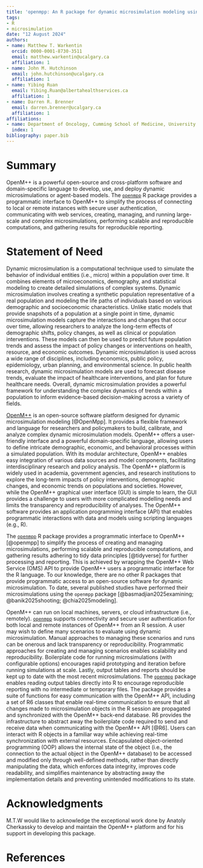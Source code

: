 ```yaml
---
title: 'openmpp: An R package for dynamic microsimulation modeling using OpenM++'
tags:
- R
- microsimulation
date: "12 August 2024"
authors:
- name: Matthew T. Warkentin
  orcid: 0000-0001-8730-3511
  email: matthew.warkentin@ucalgary.ca
  affiliation: 1
- name: John M. Hutchinson
  email: john.hutchinson@ucalgary.ca
  affiliation: 1
- name: Yibing Ruan
  email: Yibing.Ruan@albertahealthservices.ca
  affiliation: 1
- name: Darren R. Brenner
  email: darren.brenner@ucalgary.ca
  affiliation: 1
affiliations:
- name: Department of Oncology, Cumming School of Medicine, University of Calgary, Calgary, AB, Canada
  index: 1
bibliography: paper.bib
---
```


# Summary

OpenM++ is a powerful open-source and cross-platform software and domain-specific language to develop, use, and deploy dynamic microsimulations or agent-based models. The [`openmpp`](https://github.com/mattwarkentin/openmpp) R package provides a programmatic interface to OpenM++ to simplify the process of connecting to local or remote instances with secure user authentication, communicating with web services, creating, managing, and running large-scale and complex microsimulations, performing scalable and reproducible computations, and gathering results for reproducible reporting.

# Statement of Need

Dynamic microsimulation is a computational technique used to simulate the behavior of individual entities (i.e., micro) within a population over time. It combines elements of microeconomics, demography, and statistical modeling to create detailed simulations of complex systems. Dynamic microsimulation involves creating a synthetic population representative of a real population and modeling the life paths of individuals based on various demographic and socioeconomic characteristics. Unlike static models that provide snapshots of a population at a single point in time, dynamic microsimulation models capture the interactions and changes that occur over time, allowing researchers to analyze the long-term effects of demographic shifts, policy changes, as well as clinical or population interventions. These models can then be used to predict future population trends and assess the impact of policy changes or interventions on health, resource, and economic outcomes. Dynamic microsimulation is used across a wide range of disciplines, including economics, public policy, epidemiology, urban planning, and environmental science. In public health research, dynamic microsimulation models are used to forecast disease trends, evaluate the impact of healthcare interventions, and plan for future healthcare needs. Overall, dynamic microsimulation provides a powerful framework for understanding the complex dynamics of trends within a population to inform evidence-based decision-making across a variety of fields.

[OpenM++](https://openmpp.org/index.html) is an open-source software platform designed for dynamic microsimulation modeling [@OpenMpp]. It provides a flexible framework and language for researchers and policymakers to build, calibrate, and analyze complex dynamic microsimulation models. OpenM++ offers a user-friendly interface and a powerful domain-specific language, allowing users to define intricate demographic, economic, and behavioral processes within a simulated population. With its modular architecture, OpenM++ enables easy integration of various data sources and model components, facilitating interdisciplinary research and policy analysis. The OpenM++ platform is widely used in academia, government agencies, and research institutions to explore the long-term impacts of policy interventions, demographic changes, and economic trends on populations and societies. However, while the OpenM++ graphical user interface (GUI) is simple to learn, the GUI provides a challenge to users with more complicated modelling needs and limits the transparency and reproducibility of analyses. The OpenM++ software provides an application programming interface (API) that enables programmatic interactions with data and models using scripting languages (e.g., R).

The [`openmpp`](https://github.com/mattwarkentin/openmpp) R package provides a programmatic interface to OpenM++ [@openmpp] to simplify the process of creating and managing microsimulations, performing scalable and reproducible computations, and gathering results adhering to tidy data principles [@tidyverse] for further processing and reporting. This is achieved by wrapping the OpenM++ Web Service (OMS) API to provide OpenM++ users a programmatic interface for the R language. To our knowledge, there are no other R packages that provide programmatic access to an open-source software for dynamic microsimulation. To date, several published studies have performed their microsimulations using the `openmpp` package [@basmadjian2025examining; @banik2025shooting; @chia2025modeling].

OpenM++ can run on local machines, servers, or cloud infrastructure (i.e., remotely). [`openmpp`](https://github.com/mattwarkentin/openmpp) supports connectivity and secure user authentication for both local and remote instances of OpenM++ from an R session. A user may wish to define many scenarios to evaluate using dynamic microsimulation. Manual approaches to managing these scenarios and runs can be onerous and lack transparency or reproducibility. Programmatic approaches for creating and managing scenarios enables scalability and reproducibility. Boilerplate code for running microsimulations (with configurable options) encourages rapid prototyping and iteration before running simulations at scale. Lastly, output tables and reports should be kept up to date with the most recent microsimulations. The [`openmpp`](https://github.com/mattwarkentin/openmpp) package enables reading output tables directly into R to encourage reproducible reporting with no intermediate or temporary files. The package provides a suite of functions for easy communication with the OpenM++ API, including a set of R6 classes that enable real-time communication to ensure that all changes made to microsimulation objects in the R session are propagated and synchronized with the OpenM++ back-end database. R6 provides the infrastructure to abstract away the boilerplate code required to send and receive data when communicating with the OpenM++ API [@R6]. Users can interact with R objects in a familiar way while achieving real-time synchronization with external resources. Encapsulated object-oriented programming (OOP) allows the internal state of the object (i.e., the connection to the actual object in the OpenM++ database) to be accessed and modified only through well-defined methods, rather than directly manipulating the data, which enforces data integrity, improves code readability, and simplifies maintenance by abstracting away the implementation details and preventing unintended modifications to its state.

# Acknowledgments

M.T.W would like to acknowledge the exceptional work done by Anatoly Cherkassky to develop and maintain the OpenM++ platform and for his support in developing this package.

# References
